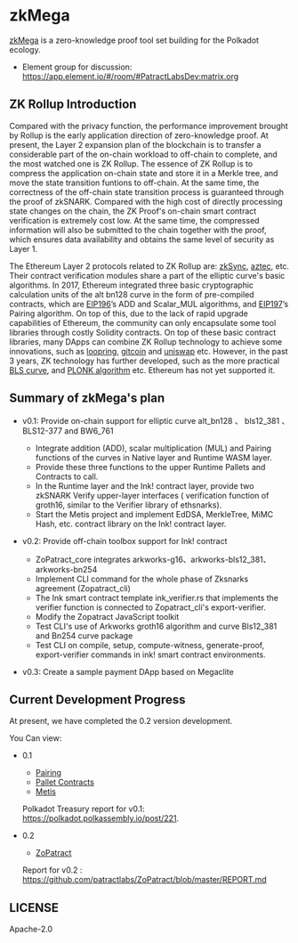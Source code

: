# zkMega

[zkMega](https://patractlabs.github.io/substrate-contracts-book/zh_CN/zkmega/introduction.html) is a zero-knowledge proof tool set building for the Polkadot ecology.

* Element group for discussion: https://app.element.io/#/room/#PatractLabsDev:matrix.org

## ZK Rollup Introduction

Compared with the privacy function, the performance improvement brought by Rollup is the
early application direction of zero-knowledge proof. At present, the Layer 2 expansion
plan of the blockchain is to transfer a considerable part of the on-chain workload to
off-chain to complete, and the most watched one is ZK Rollup. The essence of ZK Rollup
is to compress the application on-chain state and store it in a Merkle tree, and move
the state transition funtions to off-chain. At the same time, the correctness of the
off-chain state transition process is guaranteed through the proof of zkSNARK. Compared
with the high cost of directly processing state changes on the chain, the ZK Proof's
on-chain smart contract verification is extremely cost low. At the same time, the
compressed information will also be submitted to the chain together with the proof,
which ensures data availability and obtains the same level of security as Layer 1.

The Ethereum Layer 2 protocols related to ZK Rollup are: [zkSync][zkSync], [aztec][aztec],
etc. Their contract verification modules share a part of the elliptic curve's basic algorithms.
In 2017, Ethereum integrated three basic cryptographic calculation units of the alt
bn128 curve in the form of pre-compiled contracts, which are [EIP196][EIP196]’s ADD and Scalar_MUL
algorithms, and [EIP197][EIP197]’s Pairing algorithm. On top of this, due to the lack of rapid
upgrade capabilities of Ethereum, the community can only encapsulate some  tool libraries
through costly Solidity contracts. On top of these basic contract  libraries, many DApps can combine
ZK Rollup technology to achieve some innovations, such as [loopring][loopring], [gitcoin][gitcoin]
and [uniswap][uniswap] etc. However, in the past 3 years, ZK technology has further developed,
such as the more practical [BLS curve][BLS curve], and [PLONK algorithm][PLONK algorithm] etc.
Ethereum has not yet supported it.

## Summary of zkMega's  plan
- v0.1: Provide on-chain support for elliptic curve alt_bn128 、 bls12_381 、 BLS12-377 and BW6_761
    - Integrate addition (ADD), scalar multiplication (MUL) and Pairing functions of the curves in Native layer and Runtime WASM layer.
    - Provide these three functions to the upper Runtime Pallets and Contracts to call.
    - In the Runtime layer and the Ink! contract layer, provide two zkSNARK Verify upper-layer interfaces ( verification function of groth16, similar to the Verifier library of ethsnarks).
    - Start the Metis project and implement EdDSA, MerkleTree, MiMC Hash, etc. contract library on the Ink! contract layer.

- v0.2: Provide off-chain toolbox support for Ink! contract
    - ZoPatract_core integrates arkworks-g16、arkworks-bls12_381、arkworks-bn254
    - Implement CLI command for the whole phase of Zksnarks agreement (Zopatract_cli)
    - The Ink smart contract template ink_verifier.rs that implements the verifier function is connected to Zopatract_cli's export-verifier.
  - Modify the Zopatract JavaScript toolkit
  - Test CLI's use of Arkworks groth16 algorithm and curve Bls12_381 and Bn254 curve package
  - Test CLI on compile, setup, compute-witness, generate-proof, export-verifier commands in ink! smart contract environments.
- v0.3: Create a sample payment DApp based on Megaclite

##  Current Development Progress
 At present, we have completed the 0.2 version development.

You Can view:
 - 0.1 
    + [Pairing](https://patractlabs.github.io/zkmega/pairing)
    + [Pallet Contracts](https://patractlabs.github.io/zkmega/pallet-contracts)
    + [Metis](https://patractlabs.github.io/zkmega/metis)

     Polkadot Treasury report for v0.1: https://polkadot.polkassembly.io/post/221.

- 0.2 
    + [ZoPatract](https://github.com/patractlabs/ZoPatract/)

    Report  for v0.2 : https://github.com/patractlabs/ZoPatract/blob/master/REPORT.md

## LICENSE

Apache-2.0

[book]: https://patractlabs.github.io/substrate-contracts-book/zh_CN/zkmega/introduction.html
[zkSync]: https://zksync.io/
[aztec]: https://aztec.network/
[EIP196]: https://github.com/ethereum/EIPs/blob/master/EIPS/eip-196.md
[EIP197]: https://github.com/ethereum/EIPs/blob/master/EIPS/eip-197.md
[gitcoin]: https://gitcoin.co/
[uniswap]: https://uniswap.org/
[loopring]: https://loopring.org/
[BLS curve]: https://electriccoin.co/blog/new-snark-curve/
[PLONK algorithm]: https://eprint.iacr.org/2019/953/20190827:165656
